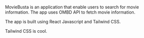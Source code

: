 MovieBusta is an application that enable users to search for movie information. The app uses OMBD API to fetch movie information. 

The app is built using React Javascript and Tailwind CSS.

Tailwind CSS is cool.